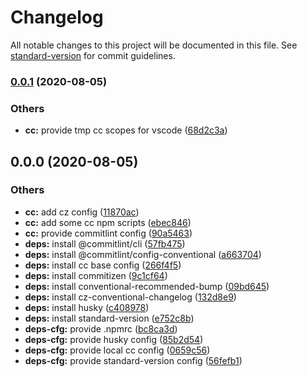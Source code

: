 # Changelog

All notable changes to this project will be documented in this file. See [standard-version](https://github.com/conventional-changelog/standard-version) for commit guidelines.

### [0.0.1](https://github.com/AmirAlOmari/nx-nest-ng-gql-monorepo/compare/0.0.0...0.0.1) (2020-08-05)


### Others

* **cc:** provide tmp cc scopes for vscode ([68d2c3a](https://github.com/AmirAlOmari/nx-nest-ng-gql-monorepo/commit/68d2c3a4a9fa54f8263ad0bffe6950e874031830))

## 0.0.0 (2020-08-05)


### Others

* **cc:** add cz config ([11870ac](https://github.com/AmirAlOmari/nx-nest-ng-gql-monorepo/commit/11870ac1dcad27e228d0f2e82c480371d734c5f9))
* **cc:** add some cc npm scripts ([ebec846](https://github.com/AmirAlOmari/nx-nest-ng-gql-monorepo/commit/ebec846d7888c655b5e17f9832e7100769766b52))
* **cc:** provide commitlint config ([90a5463](https://github.com/AmirAlOmari/nx-nest-ng-gql-monorepo/commit/90a546332b74ea0a6b5bde5c4ebbfa37c5e84351))
* **deps:** install @commitlint/cli ([57fb475](https://github.com/AmirAlOmari/nx-nest-ng-gql-monorepo/commit/57fb4757a68f1fce228c01753030d52a3a6aad33))
* **deps:** install @commitlint/config-conventional ([a663704](https://github.com/AmirAlOmari/nx-nest-ng-gql-monorepo/commit/a663704da4810afda6b0b666342419aa07c11b3c))
* **deps:** install cc base config ([266f4f5](https://github.com/AmirAlOmari/nx-nest-ng-gql-monorepo/commit/266f4f55403a3502522590684ebe7bdf550aa6d2))
* **deps:** install commitizen ([9c1cf64](https://github.com/AmirAlOmari/nx-nest-ng-gql-monorepo/commit/9c1cf6434d9c4a7e3bfa7ba1b0275cab5b6dd91f))
* **deps:** install conventional-recommended-bump ([09bd645](https://github.com/AmirAlOmari/nx-nest-ng-gql-monorepo/commit/09bd645d88fed6e55b9f54851114aa94f98917fa))
* **deps:** install cz-conventional-changelog ([132d8e9](https://github.com/AmirAlOmari/nx-nest-ng-gql-monorepo/commit/132d8e90ab8099ebe5672be3442f33fc7d265497))
* **deps:** install husky ([c408978](https://github.com/AmirAlOmari/nx-nest-ng-gql-monorepo/commit/c4089788833fdcc9f4b16c094f9b9d5aaf2859f5))
* **deps:** install standard-version ([e752c8b](https://github.com/AmirAlOmari/nx-nest-ng-gql-monorepo/commit/e752c8b8267701ebc769932d262ee0e7b8a4df84))
* **deps-cfg:** provide .npmrc ([bc8ca3d](https://github.com/AmirAlOmari/nx-nest-ng-gql-monorepo/commit/bc8ca3d5ae905f084393174d852713667a405aee))
* **deps-cfg:** provide husky config ([85b2d54](https://github.com/AmirAlOmari/nx-nest-ng-gql-monorepo/commit/85b2d54508a8d9da2e7daeba2c4a3824f1c5d921))
* **deps-cfg:** provide local cc config ([0659c56](https://github.com/AmirAlOmari/nx-nest-ng-gql-monorepo/commit/0659c563adc932911adcf0024e891b9c61520be8))
* **deps-cfg:** provide standard-version config ([56fefb1](https://github.com/AmirAlOmari/nx-nest-ng-gql-monorepo/commit/56fefb1ba53529ddcf03281e2cec2554d9811d90))
